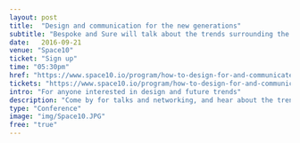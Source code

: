 ```yaml
---
layout: post
title:  "Design and communication for the new generations"
subtitle: "Bespoke and Sure will talk about the trends surrounding the New Generations"
date:   2016-09-21
venue: "Space10"
ticket: "Sign up"
time: "05:30pm"
href: "https://www.space10.io/program/how-to-design-for-and-communicate-with-the-new-generations"
tickets: "https://www.space10.io/program/how-to-design-for-and-communicate-with-the-new-generations"
intro: "For anyone interested in design and future trends"
description: "Come by for talks and networking, and hear about the trends, drivers and characteristics surrounding the new generation shaped by technology and access."
type: "Conference"
image: "img/Space10.JPG"
free: "true"
---
```

<!-- fill in the URL of your event host page if you haven't enough information for a detail page, so the event link won't point on the detail page at all -->
